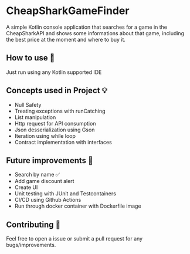# CheapSharkGameFinder

A simple Kotlin console application that searches for a game in the CheapSharkAPI and shows some informations about that game, including the best price at the moment and where to buy it.

## How to use 👣

Just run using any Kotlin supported IDE

## Concepts used in Project 💡

- Null Safety
- Treating exceptions with runCatching
- List manipulation
- Http request for API consumption
- Json desserialization using Gson
- Iteration using while loop
- Contract implementation with interfaces

## Future improvements 🤔
- Search by name ✅
- Add game discount alert
- Create UI
- Unit testing with JUnit and Testcontainers
- CI/CD using Github Actions
- Run through docker container with Dockerfile image

## Contributing 🤝

Feel free to open a issue or submit a pull request for any bugs/improvements.
